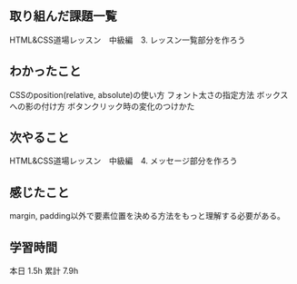 
## 取り組んだ課題一覧
HTML&CSS道場レッスン　中級編　3. レッスン一覧部分を作ろう

## わかったこと

CSSのposition(relative, absolute)の使い方
フォント太さの指定方法
ボックスへの影の付け方
ボタンクリック時の変化のつけかた

## 次やること

HTML&CSS道場レッスン　中級編　4. メッセージ部分を作ろう

## 感じたこと

margin, padding以外で要素位置を決める方法をもっと理解する必要がある。

## 学習時間
本日 1.5h
累計 7.9h